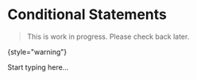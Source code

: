 # Conditional Statements

> This is work in progress. Please check back later.
> 
{style="warning"}

Start typing here...